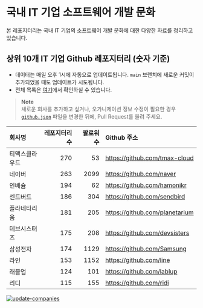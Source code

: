 # 국내 IT 기업 소프트웨어 개발 문화
본 레포지터리는 국내 IT 기업의 소프트웨어 개발 문화에 대한 다양한 자료를 정리하고 있습니다.

## 상위 10개 IT 기업 Github 레포지터리 (숫자 기준)

- 데이터는 매일 오후 1시에 자동으로 업데이트됩니다. `main` 브랜치에 새로운 커밋이 추가되었을 때도 업데이트가 시도됩니다.
- 전체 목록은 [여기](./github.md)에서 확인하실 수 있습니다.

> **Note**<br />
> 새로운 회사를 추가하고 싶거나, 오가니제이션 정보 수정이 필요한 경우 [`github.json`](./github.json) 파일을 변경한 뒤에, Pull Request를 올려 주세요.

<!-- MARKDOWN_TABLE(GITHUB): START -->

| **회사명** | **레포지터리 수** | **팔로워 수** | **Github 주소** |
|:---|---:|---:|:---|
| 티맥스클라우드 | 270 | 53 | https://github.com/tmax-cloud |
| 네이버 | 263 | 2099 | https://github.com/naver |
| 인베슘 | 194 | 62 | https://github.com/hamonikr |
| 센드버드 | 186 | 304 | https://github.com/sendbird |
| 플라네타리움 | 181 | 205 | https://github.com/planetarium |
| 데브시스터즈 | 175 | 208 | https://github.com/devsisters |
| 삼성전자 | 174 | 1129 | https://github.com/Samsung |
| 라인 | 153 | 1152 | https://github.com/line |
| 래블업 | 124 | 101 | https://github.com/lablup |
| 리디 | 115 | 155 | https://github.com/ridi |

<!-- MARKDOWN_TABLE(GITHUB): END -->

[![update-companies](https://github.com/JunRadish/korea-devculture/actions/workflows/update.yaml/badge.svg?branch=main)](https://github.com/JunRadish/korea-devculture/actions/workflows/update.yaml)